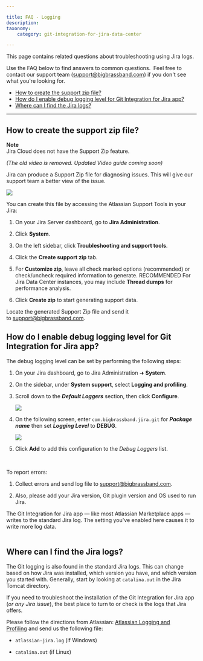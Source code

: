 ```yaml
---

title: FAQ - Logging
description:
taxonomy:
    category: git-integration-for-jira-data-center

---
```

This page contains related questions about troubleshooting using Jira logs.

Use the FAQ below to find answers to common questions.  Feel free to contact our support team ([support@bigbrassband.com](mailto:support@bigbrassband.com?subject=Help%20on%20logs%20-)) if you don't see what you're looking for.

- [How to create the support zip file?](#how-to-create-the-support-zip-file)
- [How do I enable debug logging level for Git Integration for Jira app?](#how-do-i-enable-debug-logging-level-for-git-integration-for-jira-app)
- [Where can I find the Jira logs?](#where-can-i-find-the-jira-logs)

* * *

## How to create the support zip file?

<div class="bbb-callout bbb--alert">
    <div class="irow">
    <div class="ilogobox">
        <span class="logoimg"></span>
    </div>
    <div class="imsgbox">
        <b>Note</b><br>
        Jira Cloud does not have the Support Zip feature.
    </div>
    </div>
</div>

_(The old video is removed. Updated Video guide coming soon)_

Jira can produce a Support Zip file for diagnosing issues. This will give our support team a better view of the issue.

![](https://bigbrassband.atlassian.net/wiki/download/attachments/273383583/gitserver-jira-admin-system-support-tools-zip.png?version=1&modificationDate=1640072648939&cacheVersion=1&api=v2)

You can create this file by accessing the Atlassian Support Tools in your Jira:

1.  On your Jira Server dashboard, go to **Jira Administration**.

2.  Click **System**.

3.  On the left sidebar, click **Troubleshooting and support tools**.

4.  Click the **Create support zip** tab.

5.  For **Customize zip**, leave all check marked options (recommended) or check/uncheck required information to generate.
    RECOMMENDED For Jira Data Center instances, you may include **Thread dumps** for performance analysis.

6.  Click **Create zip** to start generating support data.

Locate the generated Support Zip file and send it to [support@bigbrassband.com](mailto:support@bigbrassband.com).

## How do I enable debug logging level for Git Integration for Jira app?

The debug logging level can be set by performing the following steps:

1.  On your Jira dashboard, go to Jira Administration ➜ **System**.

2.  On the sidebar, under **System support**, select **Logging and profiling**.

3.  Scroll down to the _**Default Loggers**_ section, then click **Configure**.

    ![](https://bigbrassband.atlassian.net/wiki/download/thumbnails/2038792196/gitserver-jira-admin-system-default-loggers-dlg(c).png?version=1&modificationDate=1640073725401&cacheVersion=1&api=v2&width=544&height=173)

4.  On the following screen, enter `com.bigbrassband.jira.git` for _**Package name**_ then set _**Logging Level**_ to **DEBUG**.

    ![](https://bigbrassband.atlassian.net/wiki/download/thumbnails/2038792196/gitserver-jira-admin-system-def-logs-cfg-dlg(c).png?version=1&modificationDate=1640073845525&cacheVersion=1&api=v2&width=544&height=275)

5.  Click **Add** to add this configuration to the _Debug Loggers_ list.

<br>

To report errors:

1.  Collect errors and send log file to [support@bigbrassband.com](mailto:support@bigbrassband.com).

2.  Also, please add your Jira version, Git plugin version and OS used to run Jira.

<div class="bbb-callout bbb--info">
    <div class="irow">
    <div class="ilogobox">
        <span class="logoimg"></span>
    </div>
    <div class="imsgbox">
        The Git Integration for Jira app — like most Atlassian Marketplace apps — writes to the standard Jira log. The setting you've enabled here causes it to write more log data.
    </div>
    </div>
</div>
<br>

## Where can I find the Jira logs?

The Git logging is also found in the standard Jira logs. This can change based on how Jira was installed, which version you have, and which version you started with. Generally, start by looking at `catalina.out` in the Jira Tomcat directory.

If you need to troubleshoot the installation of the Git Integration for Jira app (_or any Jira issue_), the best place to turn to or check is the logs that Jira offers.

Please follow the directions from Atlassian: [Atlassian Logging and Profiling](https://confluence.atlassian.com/display/Jira/Logging+and+Profiling) and send us the following file:

*   `atlassian-jira.log` (if Windows)

*   `catalina.out` (if Linux)


